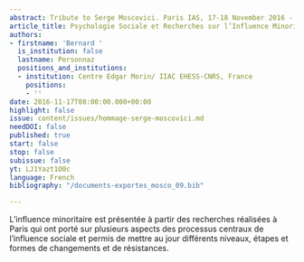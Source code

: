 ```yaml
---
abstract: Tribute to Serge Moscovici. Paris IAS, 17-18 November 2016 - Session 3
article_title: Psychologie Sociale et Recherches sur l’Influence Minoritaire
authors:
- firstname: 'Bernard '
  is_institution: false
  lastname: Personnaz
  positions_and_institutions:
  - institution: Centre Edgar Morin/ IIAC EHESS-CNRS, France
    positions:
    - ''
date: 2016-11-17T08:00:00.000+00:00
highlight: false
issue: content/issues/hommage-serge-moscovici.md
needDOI: false
published: true
start: false
stop: false
subissue: false
yt: LJ1Yazt1O0c
language: French
bibliography: "/documents-exportes_mosco_09.bib"

---
```

L’influence minoritaire est présentée à partir des recherches réalisées à Paris qui ont porté sur plusieurs aspects des processus centraux de l’influence sociale et permis de mettre au jour différents niveaux, étapes et formes de changements et de résistances.

<Youtube yt="LJ1Yazt1O0c" caption="Psychologie sociale et recherches sur l’influence minoritaire" start="false" stop="false"></Youtube>